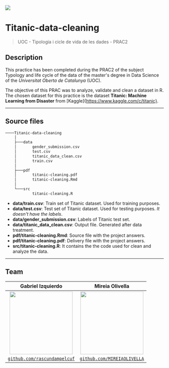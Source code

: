 
<img src="https://miro.medium.com/max/800/1*aEkJgr3Vk7plL4K9CF5k6g.jpeg">

# Titanic-data-cleaning
> UOC - Tipologia i cicle de vida de les dades - PRAC2

## Description
This practice has been completed during the PRAC2 of the subject Typology and life cycle of the data of the master's degree in Data Science of the *Universitat Oberta de Catalunya* (UOC).

The objective of this PRAC was to analyze, validate and clean a dataset in R. The chosen dataset for this practice is the dataset **Titanic: Machine Learning from Disaster** from [Kaggle]{https://www.kaggle.com/c/titanic}.

---

## Source files

```bash
────Titanic-data-cleaning
    │
    ├───data
    │       gender_submission.csv
    │       test.csv
    │       titanic_data_clean.csv
    │       train.csv
    │
    ├───pdf
    │       titanic-cleaning.pdf
    │       titanic-cleaning.Rmd
    │
    └───src
            titanic-cleaning.R
```
- **data/train.csv**: Train set of Titanic dataset. Used for training purposes.
- **data/test.csv**: Test set of Titanic dataset. Used for testing purposes. *It doesn't have the labels*.
- **data/gender_submission.csv**: Labels of Titanic test set.
- **data/titanic_data_clean.csv**: Output file. Generated after data treatment.
- **pdf/titanic-cleaning.Rmd**: Source file with the project answers.
- **pdf/titanic-cleaning.pdf**: Delivery file with the project answers.
- **src/titanic-cleaning.R**: It contains the the code used for clean and analyze the data.

---

## Team

| **Gabriel Izquierdo** | **Mireia Olivella** |
| :---: | :---: |
| [<img src="https://avatars.githubusercontent.com/rascundampelcuf" width="200" height="200">](http://github.com/rascundampelcuf) | [<img src="https://avatars.githubusercontent.com/MIREIAOLIVELLA" width="200" height="200">](http://github.com/MIREIAOLIVELLA) |
| <a href="http://github.com/rascundampelcuf" target="_blank">`github.com/rascundampelcuf`</a> | <a href="http://github.com/MIREIAOLIVELLA" target="_blank">`github.com/MIREIAOLIVELLA`</a> |